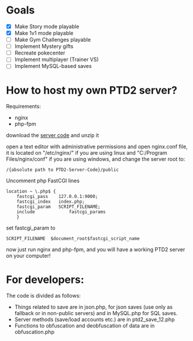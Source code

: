 # Goals
- [x] Make Story mode playable
- [x] Make 1v1 mode playable
- [ ] Make Gym Challenges playable
- [ ] Implement Mystery gifts
- [ ] Recreate pokecenter
- [ ] Implement multiplayer (Trainer VS)
- [ ] Implement MySQL-based saves

# How to host my own PTD2 server?
Requirements:
* nginx
* php-fpm

download the [server code](https://github.com/KGMats/PTD2-Server-Code/archive/refs/heads/master.zip) and unzip it


open a text editor with administrative permissions and open nginx.conf file, it is located on "/etc/nginx/" if you are using linux and "C:/Program Files/nginx/conf" if you are using windows, and change the server root to: 

```
/{absolute path to PTD2-Server-Code}/public
```

Uncomment php FastCGI lines

```
location ~ \.php$ {
	fastcgi_pass    127.0.0.1:9000;
	fastcgi_index   index.php;
	fastcgi_param   SCRIPT_FILENAME;
	include	  			fastcgi_params
	}
```

set fastcgi_param to

```
SCRIPT_FILENAME  $document_root$fastcgi_script_name
```

now just run nginx and php-fpm, and you will have a working PTD2 server on your computer!

# For developers:
The code is divided as follows:
* Things related to save are in json.php, for json saves (use only as fallback or in non-public servers) and in MySQL.php for SQL saves.
* Server methods (save/load accounts etc.) are in ptd2_save_12.php
* Functions to obfuscation and deobfuscation of data are in obfuscation.php
